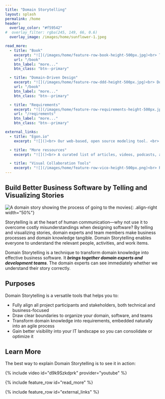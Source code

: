 ```yaml
---
title: "Domain Storytelling"
layout: splash
permalink: /home
header: 
  overlay_color: "#f59542"
#  overlay_filter: rgba(245, 149, 66, 0.6)
  overlay_image: /images/home/sunflower-1.jpeg

read_more:
  - title: "Book"
    excerpt: "![](/images/home/feature-row-book-height-500px.jpg)<br> The first book about Domain Storytelling! Vaughn Vernon selected it for his *Signature Series*."
    url: "/book"
    btn_label: "more..."
    btn_class: "btn--primary"

  - title: "Domain-Driven Design"
    excerpt: "![](/images/home/feature-row-ddd-height-500px.jpg)<br> Domain Storytelling is a valuable tool in every DDD practitioner's tool belt."
    url: "/book"
    btn_label: "more..."
    btn_class: "btn--primary"

  - title: "Requirements"
    excerpt: "![](/images/home/feature-row-requirements-height-500px.jpg)<br> Have meaningful conversations about business processes and requirements."
    url: "/reqirements"
    btn_label: "more..."
    btn_class: "btn--primary"

external_links:
  - title: "Egon.io"
    excerpt: "![]()<br> Our web-based, open source modeling tool. <br> [https://egon.io](Visit Egon.io)"

  - title: "More ressources"
    excerpt: "![]()<br> A curated list of articles, videos, podcasts, and other ressources. Open a pull request to contribute. <br> [https://github.com/hofstef/awesome-domain-storytelling](Visit Awesome Domain Storytelling on Github)"

  - title: "Visual Collaboration Tools"
    excerpt: "![](/images/home/feature-row-vico-height-500px.png)<br> Read intros to Domain Storytelling and other modelling tools. A book written by a community of practitioners. <br> [https://leanpub.com/visualcollaborationtools/](Visit Leanpub)"
---
```



## Build Better Business Software by Telling and Visualizing Stories

![A domain story showing the process of going to the movies](/images/home/metropolis-1-animated.gif){: .align-right width="50%"}

Storytelling is at the heart of human communication—why not use it to overcome costly misunderstandings when designing software? By telling and visualizing stories, domain experts and team members make business processes and domain knowledge tangible. Domain Storytelling enables everyone to understand the relevant people, activities, and work items.

Domain Storytelling is a technique to transform domain knowledge into effective business software. It ***brings together domain experts and development teams***. The domain experts can see immediately whether we understand their story correctly.

## Purposes

Domain Storytelling is a versatile tools that helps you to:

- Fully align all project participants and stakeholders, both technical and business-focused
- Draw clear boundaries to organize your domain, software, and teams
- Transform domain knowledge into requirements, embedded naturally into an agile process
- Gain better visibility into your IT landscape so you can consolidate or optimize it

## Learn More

The best way to explain Domain Storytelling is to see it in action:

{% include video id="d9k9Szkdprk" provider="youtube" %}

{% include feature_row id="read_more" %}

{% include feature_row id="external_links" %}
